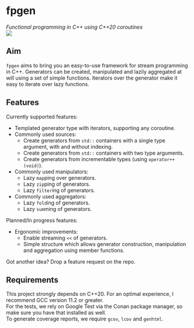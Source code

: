 # fpgen
*Functional programming in C++ using C++20 coroutines*  
![](https://img.shields.io/badge/test_coverage-97%25-brightgreen)


## Aim
`fpgen` aims to bring you an easy-to-use framework for stream programming in C++. Generators can be created, manipulated and lazily aggregated at will using a set of simple functions. Iterators over the generator make it easy to iterate over lazy functions.

## Features
Currently supported features:
 - Templated generator type with iterators, supporting any coroutine.
 - Commonly used sources:
   - Create generators from `std::` containers with a single type argument, with and without indexing.
   - Create generators from `std::` containers with two type arguments.
   - Create generators from incrementable types (using `operator++(void)`).
 - Commonly used manipulators:
   - Lazy `map`ping over generators.
   - Lazy `zip`ping of generators.
   - Lazy `filter`ing of generators.
 - Commonly used aggregators:
   - Lazy `fold`ing of generators.
   - Lazy `sum`ming of generators.

Planned/In progress features:
 - Ergonomic improvements:
   - Enable streaming `<<` of generators.
   - Simple structure which allows generator construction, manipulation and aggregation using member functions.

Got another idea? Drop a feature request on the repo.

## Requirements
This project strongly depends on C++20. For an optimal experience, I recommend GCC version 11.2 or greater.  
For the tests, we rely on Google Test via the Conan package manager, so make sure you have that installed as well.  
To generate coverage reports, we require `gcov`, `lcov` and `genhtml`.
